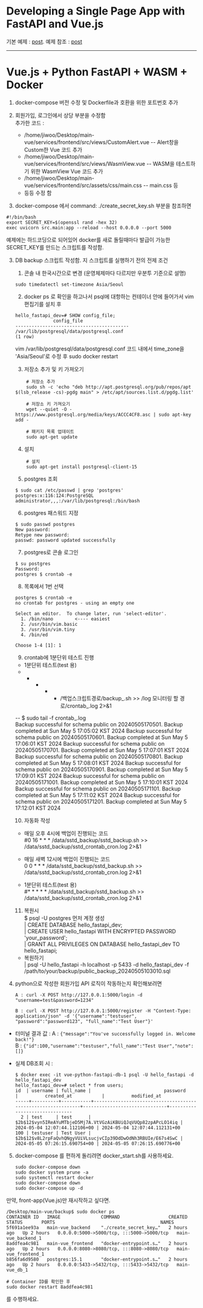# Developing a Single Page App with FastAPI and Vue.js

기본 예제 :  [post](https://testdriven.io/blog/developing-a-single-page-app-with-fastapi-and-vuejs).
예제 참조 : [post](https://github.com/testdrivenio/fastapi-vue)

--------------------------------------------------------------
# Vue.js + Python FastAPI + WASM + Docker

1. docker-compose 버전 수정 및 Dockerfile과 호환을 위한 포트번호 추가
2. 회원가입, 로그인에서 상당 부분을 수정함  
    추가한 코드 :   
    - /home/jiwoo/Desktop/main-vue/services/frontend/src/views/CustomAlert.vue    -- Alert창을 Custom한 Vue 코드 추가  
    - /home/jiwoo/Desktop/main-vue/services/frontend/src/views/WasmView.vue       -- WASM을 테스트하기 위한 WasmView Vue 코드 추가  
    - /home/jiwoo/Desktop/main-vue/services/frontend/src/assets/css/main.css      -- main.css 등  
    - 등등 수정 함

3. docker-compose 에서 command: ./create_secret_key.sh 부분을 참조하면
```
#!/bin/bash
export SECRET_KEY=$(openssl rand -hex 32)
exec uvicorn src.main:app --reload --host 0.0.0.0 --port 5000
```  
예제에는 하드코딩으로 되어있어 docker를 새로 돌릴때마다 발급이 가능한 SECRET_KEY를 만드는 스크립트를 작성함.

3. DB backup 스크립트 작성함. 지 스크립트를 실행하기 전의 전제 조건
    1) 콘솔 내 한국시간으로 변경 (운영체제마다 다르지만 우분투 기준으로 설명)
    ```
    sudo timedatectl set-timezone Asia/Seoul
    ```  

    2) docker ps 로 확인을 하고나서 psql에 대항하는 컨테이너 안에 들어가서 vim 편집기를 설치 후

    ```
    hello_fastapi_dev=# SHOW config_file;
                  config_file                
    ------------------------------------------
    /var/lib/postgresql/data/postgresql.conf
    (1 row)
    ```  
    vim /var/lib/postgresql/data/postgresql.conf 코드 내에서 time_zone을 'Asia/Seoul'로 수정 후 sudo docker restart 

    3) 저장소 추가 및 키 가져오기
    ```
        # 저장소 추가
        sudo sh -c 'echo "deb http://apt.postgresql.org/pub/repos/apt $(lsb_release -cs)-pgdg main" > /etc/apt/sources.list.d/pgdg.list'

        # 저장소 키 가져오기
        wget --quiet -O - https://www.postgresql.org/media/keys/ACCC4CF8.asc | sudo apt-key add -

        # 패키지 목록 업데이트
        sudo apt-get update
    ```  
    4) 설치
    ```
        # 설치
        sudo apt-get install postgresql-client-15
    ```  
    5) postgres 조회
    ```
    $ sudo cat /etc/passwd | grep 'postgres'
    postgres:x:116:124:PostgreSQL administrator,,,:/var/lib/postgresql:/bin/bash
    ```  
    6) postgres 패스워드 지정
    ```
    $ sudo passwd postgres
    New password:
    Retype new password:
    passwd: password updated successfully
    ```   
    7) postgres로 콘솔 로그인
    ```
    $ su postgres
    Password:
    postgres $ crontab -e
    ```  
    8) 목록에서 1번 선택
    ```
    postgres $ crontab -e
    no crontab for postgres - using an empty one

    Select an editor.  To change later, run 'select-editor'.
      1. /bin/nano        <---- easiest
      2. /usr/bin/vim.basic
      3. /usr/bin/vim.tiny
      4. /bin/ed

    Choose 1-4 [1]: 1
    ```  

    9) crontab에 1분단위 테스트 진행
    - 1분단위 테스트(test 용)
    * * * * * /백업스크립트경로/backup_.sh >> /log 모니터링 할 경로/crontab_.log 2>&1

    -- $ sudo tail -f crontab_.log  
          Backup successful for schema public on 20240505170501.
          Backup completed at Sun May  5 17:05:02 KST 2024
          Backup successful for schema public on 20240505170601.
          Backup completed at Sun May  5 17:06:01 KST 2024
          Backup successful for schema public on 20240505170701.
          Backup completed at Sun May  5 17:07:01 KST 2024
          Backup successful for schema public on 20240505170801.
          Backup completed at Sun May  5 17:08:01 KST 2024
          Backup successful for schema public on 20240505170901.
          Backup completed at Sun May  5 17:09:01 KST 2024
          Backup successful for schema public on 20240505171001.
          Backup completed at Sun May  5 17:10:01 KST 2024
          Backup successful for schema public on 20240505171101.
          Backup completed at Sun May  5 17:11:02 KST 2024
          Backup successful for schema public on 20240505171201.
          Backup completed at Sun May  5 17:12:01 KST 2024


    10) 자동화 작성
    - 매일 오후 4시에 백업이 진행되는 코드  
    #0 16 * * * /data/sstd_backup/sstd_backup.sh >> /data/sstd_backup/sstd_crontab_cron.log 2>&1  
  
    - 매일 새벽 12시에 백업이 진행되는 코드  
    0 0 * * * /data/sstd_backup/sstd_backup.sh >> /data/sstd_backup/sstd_crontab_cron.log 2>&1  
  
    - 1분단위 테스트(test 용)  
    #* * * * * /data/sstd_backup/sstd_backup.sh >> /data/sstd_backup/sstd_crontab_cron.log 2>&1  
  
    11) 복원시  
    $ psql -U postgres 먼저 계정 생성  
    | CREATE DATABASE hello_fastapi_dev;  
    | CREATE USER hello_fastapi WITH ENCRYPTED PASSWORD 'your_password';  
    | GRANT ALL PRIVILEGES ON DATABASE hello_fastapi_dev TO hello_fastapi;  

    - 복원하기  
    | psql -U hello_fastapi -h localhost -p 5433 -d hello_fastapi_dev -f /path/to/your/backup/public_backup_20240505103010.sql


4. python으로 작성한 회원가입 API 로직이 작동하는지 확인해보려면  
    ```
    A : curl -X POST http://127.0.0.1:5000/login -d "username=test&password=1234"
    ```  

    ```
    B : curl -X POST http://127.0.0.1:5000/register -H "Content-Type: application/json" -d '{"username":"testuser", "password":"password123", "full_name":"Test User"}'
    ```  

- 터미널 결과 값 :
    A : ``` {"message":"You've successfully logged in. Welcome back!"} ```  
    B : ``` {"id":100,"username":"testuser","full_name":"Test User","note":[]} ```  
      
- 실제 DB조회 시 :   
    ```
    $ docker exec -it vue-python-fastapi-db-1 psql -U hello_fastapi -d hello_fastapi_dev  
    hello_fastapi_dev=# select * from users;  
    id  | username | full_name |                           password                           |          created_at           |          modified_at            
    -----+----------+-----------+--------------------------------------------------------------+-------------------------------+-------------------------------  
      2 | test     | test      | $2b$12$vyn5IReAYuMTbjeD5Mj7A.VtVGzAiKBUiQJqVUQp82zpAPcLO14iq | 2024-05-04 12:07:44.112106+00 | 2024-05-04 12:07:44.112131+00  
    100 | testuser | Test User | $2b$12$v8L2rpFaQvhQNgyVUiVLsucjvCIp39DdDwOdNh3RBUIe/E67s4SwC | 2024-05-05 07:26:15.690754+00 | 2024-05-05 07:26:15.690776+00  
    ```  
  
5. docker-compose 를 편하게 돌리려면 docker_start.sh를 사용하세요.  
    ```
    sudo docker-compose down
    sudo docker system prune -a
    sudo systemctl restart docker
    sudo docker-compose down
    sudo docker-compose up -d
    ```  

만약, front-app(Vue.js)만 재시작하고 싶다면.  


    /Desktop/main-vue/backup$ sudo docker ps
    CONTAINER ID   IMAGE               COMMAND                  CREATED       STATUS       PORTS                                       NAMES
    5f691a1ee93a   main-vue_backend    "./create_secret_key…"   2 hours ago   Up 2 hours   0.0.0.0:5000->5000/tcp, :::5000->5000/tcp   main-vue_backend_1
    8addfea4c981   main-vue_frontend   "docker-entrypoint.s…"   2 hours ago   Up 2 hours   0.0.0.0:8080->8080/tcp, :::8080->8080/tcp   main-vue_frontend_1
    b856fa6d9580   postgres:15.1       "docker-entrypoint.s…"   2 hours ago   Up 2 hours   0.0.0.0:5433->5432/tcp, :::5433->5432/tcp   main-vue_db_1

    # Container ID를 확인한 후
    sudo docker restart 8addfea4c981

를 수행하세요.

